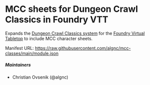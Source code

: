 # MCC sheets for Dungeon Crawl Classics in Foundry VTT

Expands the [Dungeon Crawl Classics system](https://github.com/cyface/foundryvtt-dcc/) for the [Foundry Virtual Tabletop](https://foundryvtt.com) to include MCC character sheets.

Manifest URL: https://raw.githubusercontent.com/algnc/mcc-classes/main/module.json 

##### Maintainers
* Christian Ovsenik (@algnc) 

